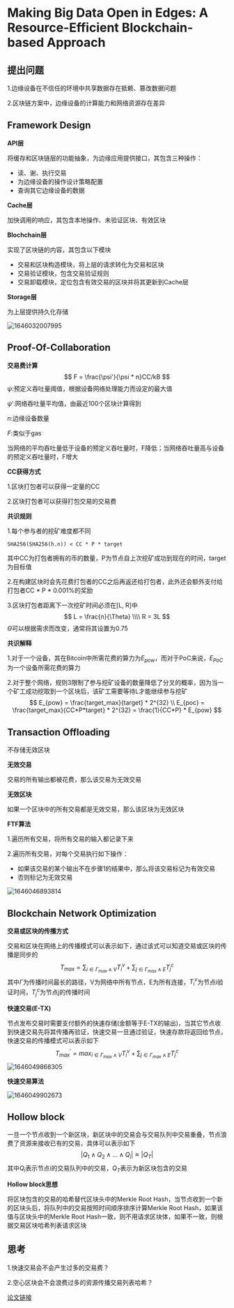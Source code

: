 # Making Big Data Open in Edges: A Resource-Efficient Blockchain-based Approach

## 提出问题

1.边缘设备在不信任的环境中共享数据存在抵赖、篡改数据问题

2.区块链方案中，边缘设备的计算能力和网络资源存在差异

## Framework Design

**API层**

将缓存和区块链层的功能抽象，为边缘应用提供接口，其包含三种操作：

* 读、谢、执行交易
* 为边缘设备的操作设计策略配置
* 查询其它边缘设备的数据

**Cache层**

加快调用的响应，其包含本地操作、未验证区块、有效区块

**Blochchain层**

实现了区块链的内容，其包含以下模块

* 交易和区块构造模块，将上层的请求转化为交易和区块
* 交易验证模块，包含交易验证规则
* 交易卸载模块，定位包含有效交易的区块并将其更新到Cache层

**Storage层**

为上层提供持久化存储

![1646032007995](../../img/1646032007995.png)

## Proof-Of-Collaboration

**交易费计算**
$$
F = \frac{\psi'}{\psi * n}CC/kB
$$
$\psi$:预定义吞吐量阈值，根据设备网络处理能力而设定的最大值

$\psi'$:网络吞吐量平均值，由最近100个区块计算得到

$n$:边缘设备数量

$F$:类似于gas

当网络的平均吞吐量低于设备的预定义吞吐量时，F降低；当网络吞吐量高与设备的预定义吞吐量时，F增大

**CC获得方式**

1.区块打包者可以获得一定量的CC

2.区块打包者可以获得打包交易的交易费

**共识规则**

1.每个参与者的挖矿难度都不同

```shell
SHA256(SHA256(h.n)) < CC * P * target
```

其中CC为打包者拥有的币的数量，P为节点自上次挖矿成功到现在的时间，target为目标值

2.在构建区块时会先花费打包者的CC之后再返还给打包者，此外还会额外支付给打包者CC * P * 0.001%的奖励

3.区块打包者距离下一次挖矿时间必须在[L, R]中
$$
L = \frac{n}{\Theta} \\\\
R = 3L
$$
$\Theta$可以根据需求而改变，通常将其设置为0.75

**共识解释**

1.对于一个设备，其在Bitcoin中所需花费的算力为$E_{pow}$，而对于PoC来说，$E_{PoC}$为一个设备所需花费的算力

2.对于整个网络，规则3限制了参与挖矿设备的数量降低了分叉的概率，因为当一个矿工成功挖取到一个区块后，该矿工需要等待L才能继续参与挖矿
$$
E_{pow} = \frac{target_max}{target} * 2^{32} \\
E_{poc} = \frac{target_max}{CC*P*target} * 2^{32} = \frac{1}{CC*P} * E_{pow}
$$

## Transaction Offloading

不存储无效区块

**无效交易**

交易的所有输出都被花费，那么该交易为无效交易

**无效区块**

如果一个区块中的所有交易都是无效交易，那么该区块为无效区块

**FTF算法**

1.遍历所有交易，将所有交易的输入都记录下来

2.遍历所有交易，对每个交易执行如下操作：

* 如果该交易的某个输出不在步骤1的结果中，那么将该交易标记为有效交易
* 否则标记为无效交易

![1646046893814](../../img/1646046893814.png)

## Blockchain Network Optimization

**交易或区块的传播方式**

交易和区块在网络上的传播模式可以表示如下，通过该式可以知道交易或区块的传播是同步的
$$
T_{max} = \sum_{i \in \Gamma_{max} \wedge V}T_{i}^{v} + \sum_{j \in \Gamma_{max} \wedge E }T_{j}^{c}
$$
其中$\Gamma$为传播时间最长的路径，V为网络中所有节点，E为所有连接，$T_{i}^{v}$为节点i验证时间，$T_j^c$为节点j的传播时间

**快速交易(E-TX)**

节点发布交易时需要支付额外的快速存储(金额等于E-TX的输出)，当其它节点收到快速交易先将其传播再验证，快速交易一旦通过验证，快速存款将返回给节点，快速交易的传播模式可以表示如下
$$
T_{max}^{'} = max_{i \in \Gamma_{max} \wedge V}T_{i}^{v} + \sum_{j \in \Gamma_{max} \wedge E }T_{j}^{c}
$$
![1646049868305](../../img/1646049868305.png)

**快速交易算法**

![1646049902673](../../img/1646049902673.png)

## Hollow block

一旦一个节点收到一个新区块，新区块中的交易会与交易队列中交易重叠，节点浪费了资源来接收已有的交易，具体可以表示如下
$$
|Q_1 \wedge Q_2 \wedge...\wedge Q_i| \approx |Q_T|
$$
其中$Q_i$表示节点i的交易队列中的交易，$Q_T$表示为新区块包含的交易

**Hollow block思想**

将区块包含的交易的哈希替代区块头中的Merkle Root Hash，当节点收到一个新的区块头后，将队列中的交易按照时间顺序排序计算Merkle Root Hash，如果该值与区块头中的Merkle Root Hash一致，则不用请求区块体，如果不一致，则根据交易区块哈希列表请求区块

## 思考

1.快速交易会不会产生过多的交易费？

2.空心区块会不会浪费过多的资源传播交易列表哈希？

[论文链接](../../articles/blockchain/edge_computing/xu2018.pdf)